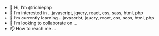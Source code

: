 - 👋 Hi, I’m @richiephp
- 👀 I’m interested in ...javascript, jquery, react, css, sass, html, php
- 🌱 I’m currently learning ...javascript, jquery, react, css, sass, html, php
- 💞️ I’m looking to collaborate on ...
- 📫 How to reach me ...

<!---
richiephp/richiephp is a ✨ special ✨ repository because its `README.md` (this file) appears on your GitHub profile.
You can click the Preview link to take a look at your changes.
--->
